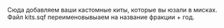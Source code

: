 Сюда добавляем ваши кастомные киты, которые вы юзали в мисках. Файл kits.sqf переименовывыаем на название фракции + год.
